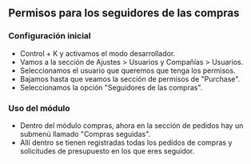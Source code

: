 ## Permisos para los seguidores de las compras

### Configuración inicial
- Control + K y activamos el modo desarrollador.
- Vamos a la sección de Ajustes > Usuarios y Compañías > Usuarios.
- Seleccionamos el usuario que queremos que tenga los permisos.
- Bajamos hasta que veamos la sección de permisos de "Purchase".
- Seleccionamos la opción "Seguidores de las compras".


### Uso del módulo
- Dentro del módulo compras, ahora en la sección de pedidos hay un submenú llamado "Compras seguidas".
- Allí dentro se tienen registradas todas los pedidos de compras y solicitudes de presupuesto en los que eres seguidor.
